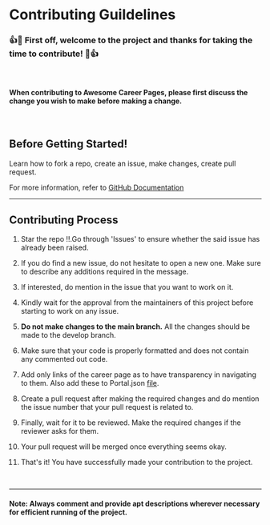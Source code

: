 

# Contributing Guildelines

### 👍🎉 First off, welcome to the project and thanks for taking the time to contribute! 🎉👍
<br>

#### When contributing to Awesome Career Pages, please first discuss the change you wish to make before making a change.
<br>

## Before Getting Started!
Learn how to fork a repo, create an issue, make changes, create pull request.

For more information, refer to <a href = "https://docs.github.com/en" target = "_self">GitHub Documentation</a>

--------
## Contributing Process

1. Star the repo !!.Go through 'Issues' to ensure whether the said issue has already been raised.

2. If you do find a new issue, do not hesitate to open a new one. Make sure to describe any additions required in the message.

3. If interested, do mention in the issue that you want to work on it.

4. Kindly wait for the approval from the maintainers of this project before starting to work on any issue.

5. **Do not make changes to the main branch.** All the changes should be made to the develop branch.

6. Make sure that your code is properly formatted and does not contain any commented out code.

7. Add only links of the career page as to have transparency in navigating to them. Also add these to Portal.json [file](https://github.com/CSwala/awesome-career-pages/blob/main/Portal.json).

8. Create a pull request after making the required changes and do mention the issue number that your pull request is related to.

9. Finally, wait for it to be reviewed. Make the required changes if the reviewer asks for them. 

10. Your pull request will be merged once everything seems okay.

11. That's it! You have successfully made your contribution to the project.
<br>

-----------------
#### **Note**: Always comment and provide apt descriptions wherever necessary for efficient running of the project.

